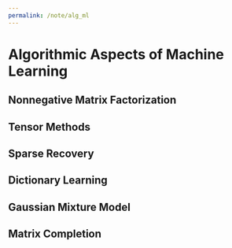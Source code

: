 ```yaml
---
permalink: /note/alg_ml
---
```


# Algorithmic Aspects of Machine Learning

## Nonnegative Matrix Factorization



## Tensor Methods

## Sparse Recovery

## Dictionary Learning

## Gaussian Mixture Model

## Matrix Completion
